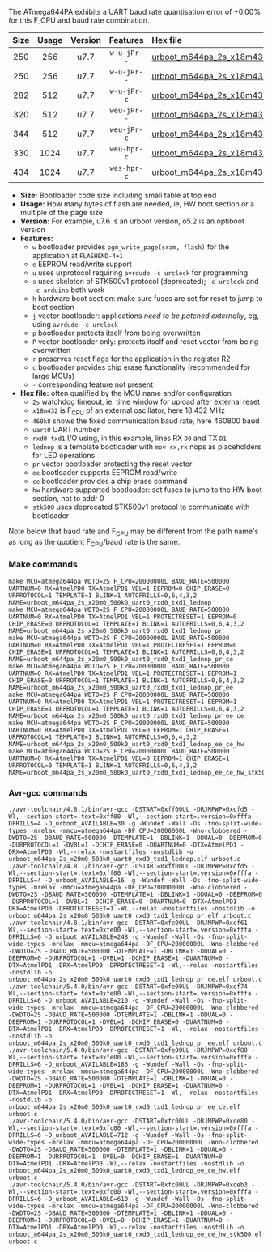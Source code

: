 The ATmega644PA exhibits a UART baud rate quantisation error of +0.00% for this F_CPU and baud rate combination.

|Size|Usage|Version|Features|Hex file|
|:-:|:-:|:-:|:-:|:--|
|250|256|u7.7|`w-u-jPr--`|[urboot_m644pa_2s_x18m432_460k8_uart0_rxd0_txd1_lednop.hex](https://raw.githubusercontent.com/stefanrueger/urboot.hex/main/mcus/atmega644pa/watchdog_2_s/external_oscillator/18m432000_hz/+460k8_baud/uart0_rxd0_txd1/lednop/urboot_m644pa_2s_x18m432_460k8_uart0_rxd0_txd1_lednop.hex)|
|250|256|u7.7|`w-u-jPr--`|[urboot_m644pa_2s_x18m432_460k8_uart0_rxd0_txd1_lednop_pr.hex](https://raw.githubusercontent.com/stefanrueger/urboot.hex/main/mcus/atmega644pa/watchdog_2_s/external_oscillator/18m432000_hz/+460k8_baud/uart0_rxd0_txd1/lednop/urboot_m644pa_2s_x18m432_460k8_uart0_rxd0_txd1_lednop_pr.hex)|
|282|512|u7.7|`w-u-jPr-c`|[urboot_m644pa_2s_x18m432_460k8_uart0_rxd0_txd1_lednop_pr_ce.hex](https://raw.githubusercontent.com/stefanrueger/urboot.hex/main/mcus/atmega644pa/watchdog_2_s/external_oscillator/18m432000_hz/+460k8_baud/uart0_rxd0_txd1/lednop/urboot_m644pa_2s_x18m432_460k8_uart0_rxd0_txd1_lednop_pr_ce.hex)|
|320|512|u7.7|`weu-jPr--`|[urboot_m644pa_2s_x18m432_460k8_uart0_rxd0_txd1_lednop_pr_ee.hex](https://raw.githubusercontent.com/stefanrueger/urboot.hex/main/mcus/atmega644pa/watchdog_2_s/external_oscillator/18m432000_hz/+460k8_baud/uart0_rxd0_txd1/lednop/urboot_m644pa_2s_x18m432_460k8_uart0_rxd0_txd1_lednop_pr_ee.hex)|
|344|512|u7.7|`weu-jPr-c`|[urboot_m644pa_2s_x18m432_460k8_uart0_rxd0_txd1_lednop_pr_ee_ce.hex](https://raw.githubusercontent.com/stefanrueger/urboot.hex/main/mcus/atmega644pa/watchdog_2_s/external_oscillator/18m432000_hz/+460k8_baud/uart0_rxd0_txd1/lednop/urboot_m644pa_2s_x18m432_460k8_uart0_rxd0_txd1_lednop_pr_ee_ce.hex)|
|330|1024|u7.7|`weu-hpr-c`|[urboot_m644pa_2s_x18m432_460k8_uart0_rxd0_txd1_lednop_ee_ce_hw.hex](https://raw.githubusercontent.com/stefanrueger/urboot.hex/main/mcus/atmega644pa/watchdog_2_s/external_oscillator/18m432000_hz/+460k8_baud/uart0_rxd0_txd1/lednop/urboot_m644pa_2s_x18m432_460k8_uart0_rxd0_txd1_lednop_ee_ce_hw.hex)|
|434|1024|u7.7|`wes-hpr-c`|[urboot_m644pa_2s_x18m432_460k8_uart0_rxd0_txd1_lednop_ee_ce_hw_stk500.hex](https://raw.githubusercontent.com/stefanrueger/urboot.hex/main/mcus/atmega644pa/watchdog_2_s/external_oscillator/18m432000_hz/+460k8_baud/uart0_rxd0_txd1/lednop/urboot_m644pa_2s_x18m432_460k8_uart0_rxd0_txd1_lednop_ee_ce_hw_stk500.hex)|

- **Size:** Bootloader code size including small table at top end
- **Usage:** How many bytes of flash are needed, ie, HW boot section or a multiple of the page size
- **Version:** For example, u7.6 is an urboot version, o5.2 is an optiboot version
- **Features:**
  + `w` bootloader provides `pgm_write_page(sram, flash)` for the application at `FLASHEND-4+1`
  + `e` EEPROM read/write support
  + `u` uses urprotocol requiring `avrdude -c urclock` for programming
  + `s` uses skeleton of STK500v1 protocol (deprecated); `-c urclock` and `-c arduino` both work
  + `h` hardware boot section: make sure fuses are set for reset to jump to boot section
  + `j` vector bootloader: applications *need to be patched externally*, eg, using `avrdude -c urclock`
  + `p` bootloader protects itself from being overwritten
  + `P` vector bootloader only: protects itself and reset vector from being overwritten
  + `r` preserves reset flags for the application in the register R2
  + `c` bootloader provides chip erase functionality (recommended for large MCUs)
  + `-` corresponding feature not present
- **Hex file:** often qualified by the MCU name and/or configuration
  + `2s` watchdog timeout, ie, time window for upload after external reset
  + `x18m432` is F<sub>CPU</sub> of an external oscillator, here 18.432 MHz
  + `460k8` shows the fixed communication baud rate, here 460800 baud
  + `uart0` UART number
  + `rxd0 txd1` I/O using, in this example, lines RX `D0` and TX `D1`
  + `lednop` is a template bootloader with `mov rx,rx` nops as placeholders for LED operations
  + `pr` vector bootloader protecting the reset vector
  + `ee` bootloader supports EEPROM read/write
  + `ce` bootloader provides a chip erase command
  + `hw` hardware supported bootloader: set fuses to jump to the HW boot section, not to addr 0
  + `stk500` uses deprecated STK500v1 protocol to communicate with bootloader


Note below that baud rate and F<sub>CPU</sub> may be different from the path name's as long as the quotient F<sub>CPU</sub>/baud rate is the same.

### Make commands
```
make MCU=atmega644pa WDTO=2S F_CPU=20000000L BAUD_RATE=500000 UARTNUM=0 RX=AtmelPD0 TX=AtmelPD1 VBL=1 EEPROM=0 CHIP_ERASE=0 URPROTOCOL=1 TEMPLATE=1 BLINK=1 AUTOFRILLS=0,6,4,3,2 NAME=urboot_m644pa_2s_x20m0_500k0_uart0_rxd0_txd1_lednop
make MCU=atmega644pa WDTO=2S F_CPU=20000000L BAUD_RATE=500000 UARTNUM=0 RX=AtmelPD0 TX=AtmelPD1 VBL=1 PROTECTRESET=1 EEPROM=0 CHIP_ERASE=0 URPROTOCOL=1 TEMPLATE=1 BLINK=1 AUTOFRILLS=0,6,4,3,2 NAME=urboot_m644pa_2s_x20m0_500k0_uart0_rxd0_txd1_lednop_pr
make MCU=atmega644pa WDTO=2S F_CPU=20000000L BAUD_RATE=500000 UARTNUM=0 RX=AtmelPD0 TX=AtmelPD1 VBL=1 PROTECTRESET=1 EEPROM=0 CHIP_ERASE=1 URPROTOCOL=1 TEMPLATE=1 BLINK=1 AUTOFRILLS=0,6,4,3,2 NAME=urboot_m644pa_2s_x20m0_500k0_uart0_rxd0_txd1_lednop_pr_ce
make MCU=atmega644pa WDTO=2S F_CPU=20000000L BAUD_RATE=500000 UARTNUM=0 RX=AtmelPD0 TX=AtmelPD1 VBL=1 PROTECTRESET=1 EEPROM=1 CHIP_ERASE=0 URPROTOCOL=1 TEMPLATE=1 BLINK=1 AUTOFRILLS=0,6,4,3,2 NAME=urboot_m644pa_2s_x20m0_500k0_uart0_rxd0_txd1_lednop_pr_ee
make MCU=atmega644pa WDTO=2S F_CPU=20000000L BAUD_RATE=500000 UARTNUM=0 RX=AtmelPD0 TX=AtmelPD1 VBL=1 PROTECTRESET=1 EEPROM=1 CHIP_ERASE=1 URPROTOCOL=1 TEMPLATE=1 BLINK=1 AUTOFRILLS=0,6,4,3,2 NAME=urboot_m644pa_2s_x20m0_500k0_uart0_rxd0_txd1_lednop_pr_ee_ce
make MCU=atmega644pa WDTO=2S F_CPU=20000000L BAUD_RATE=500000 UARTNUM=0 RX=AtmelPD0 TX=AtmelPD1 VBL=0 EEPROM=1 CHIP_ERASE=1 URPROTOCOL=1 TEMPLATE=1 BLINK=1 AUTOFRILLS=0,6,4,3,2 NAME=urboot_m644pa_2s_x20m0_500k0_uart0_rxd0_txd1_lednop_ee_ce_hw
make MCU=atmega644pa WDTO=2S F_CPU=20000000L BAUD_RATE=500000 UARTNUM=0 RX=AtmelPD0 TX=AtmelPD1 VBL=0 EEPROM=1 CHIP_ERASE=1 URPROTOCOL=0 TEMPLATE=1 BLINK=1 AUTOFRILLS=0,6,4,3,2 NAME=urboot_m644pa_2s_x20m0_500k0_uart0_rxd0_txd1_lednop_ee_ce_hw_stk500
```

### Avr-gcc commands
```
./avr-toolchain/4.8.1/bin/avr-gcc -DSTART=0xff00UL -DRJMPWP=0xcfd5 -Wl,--section-start=.text=0xff00 -Wl,--section-start=.version=0xfffa -DFRILLS=4 -D_urboot_AVAILABLE=30 -g -Wundef -Wall -Os -fno-split-wide-types -mrelax -mmcu=atmega644pa -DF_CPU=20000000L -Wno-clobbered -DWDTO=2S -DBAUD_RATE=500000 -DTEMPLATE=1 -DBLINK=1 -DDUAL=0 -DEEPROM=0 -DURPROTOCOL=1 -DVBL=1 -DCHIP_ERASE=0 -DUARTNUM=0 -DTX=AtmelPD1 -DRX=AtmelPD0 -Wl,--relax -nostartfiles -nostdlib -o urboot_m644pa_2s_x20m0_500k0_uart0_rxd0_txd1_lednop.elf urboot.c
./avr-toolchain/4.8.1/bin/avr-gcc -DSTART=0xff00UL -DRJMPWP=0xcfd5 -Wl,--section-start=.text=0xff00 -Wl,--section-start=.version=0xfffa -DFRILLS=4 -D_urboot_AVAILABLE=16 -g -Wundef -Wall -Os -fno-split-wide-types -mrelax -mmcu=atmega644pa -DF_CPU=20000000L -Wno-clobbered -DWDTO=2S -DBAUD_RATE=500000 -DTEMPLATE=1 -DBLINK=1 -DDUAL=0 -DEEPROM=0 -DURPROTOCOL=1 -DVBL=1 -DCHIP_ERASE=0 -DUARTNUM=0 -DTX=AtmelPD1 -DRX=AtmelPD0 -DPROTECTRESET=1 -Wl,--relax -nostartfiles -nostdlib -o urboot_m644pa_2s_x20m0_500k0_uart0_rxd0_txd1_lednop_pr.elf urboot.c
./avr-toolchain/4.8.1/bin/avr-gcc -DSTART=0xfe00UL -DRJMPWP=0xcf61 -Wl,--section-start=.text=0xfe00 -Wl,--section-start=.version=0xfffa -DFRILLS=6 -D_urboot_AVAILABLE=248 -g -Wundef -Wall -Os -fno-split-wide-types -mrelax -mmcu=atmega644pa -DF_CPU=20000000L -Wno-clobbered -DWDTO=2S -DBAUD_RATE=500000 -DTEMPLATE=1 -DBLINK=1 -DDUAL=0 -DEEPROM=0 -DURPROTOCOL=1 -DVBL=1 -DCHIP_ERASE=1 -DUARTNUM=0 -DTX=AtmelPD1 -DRX=AtmelPD0 -DPROTECTRESET=1 -Wl,--relax -nostartfiles -nostdlib -o urboot_m644pa_2s_x20m0_500k0_uart0_rxd0_txd1_lednop_pr_ce.elf urboot.c
./avr-toolchain/5.4.0/bin/avr-gcc -DSTART=0xfe00UL -DRJMPWP=0xcf74 -Wl,--section-start=.text=0xfe00 -Wl,--section-start=.version=0xfffa -DFRILLS=6 -D_urboot_AVAILABLE=210 -g -Wundef -Wall -Os -fno-split-wide-types -mrelax -mmcu=atmega644pa -DF_CPU=20000000L -Wno-clobbered -DWDTO=2S -DBAUD_RATE=500000 -DTEMPLATE=1 -DBLINK=1 -DDUAL=0 -DEEPROM=1 -DURPROTOCOL=1 -DVBL=1 -DCHIP_ERASE=0 -DUARTNUM=0 -DTX=AtmelPD1 -DRX=AtmelPD0 -DPROTECTRESET=1 -Wl,--relax -nostartfiles -nostdlib -o urboot_m644pa_2s_x20m0_500k0_uart0_rxd0_txd1_lednop_pr_ee.elf urboot.c
./avr-toolchain/5.4.0/bin/avr-gcc -DSTART=0xfe00UL -DRJMPWP=0xcf80 -Wl,--section-start=.text=0xfe00 -Wl,--section-start=.version=0xfffa -DFRILLS=6 -D_urboot_AVAILABLE=186 -g -Wundef -Wall -Os -fno-split-wide-types -mrelax -mmcu=atmega644pa -DF_CPU=20000000L -Wno-clobbered -DWDTO=2S -DBAUD_RATE=500000 -DTEMPLATE=1 -DBLINK=1 -DDUAL=0 -DEEPROM=1 -DURPROTOCOL=1 -DVBL=1 -DCHIP_ERASE=1 -DUARTNUM=0 -DTX=AtmelPD1 -DRX=AtmelPD0 -DPROTECTRESET=1 -Wl,--relax -nostartfiles -nostdlib -o urboot_m644pa_2s_x20m0_500k0_uart0_rxd0_txd1_lednop_pr_ee_ce.elf urboot.c
./avr-toolchain/5.4.0/bin/avr-gcc -DSTART=0xfc00UL -DRJMPWP=0xce80 -Wl,--section-start=.text=0xfc00 -Wl,--section-start=.version=0xfffa -DFRILLS=6 -D_urboot_AVAILABLE=712 -g -Wundef -Wall -Os -fno-split-wide-types -mrelax -mmcu=atmega644pa -DF_CPU=20000000L -Wno-clobbered -DWDTO=2S -DBAUD_RATE=500000 -DTEMPLATE=1 -DBLINK=1 -DDUAL=0 -DEEPROM=1 -DURPROTOCOL=1 -DVBL=0 -DCHIP_ERASE=1 -DUARTNUM=0 -DTX=AtmelPD1 -DRX=AtmelPD0 -Wl,--relax -nostartfiles -nostdlib -o urboot_m644pa_2s_x20m0_500k0_uart0_rxd0_txd1_lednop_ee_ce_hw.elf urboot.c
./avr-toolchain/5.4.0/bin/avr-gcc -DSTART=0xfc00UL -DRJMPWP=0xceb3 -Wl,--section-start=.text=0xfc00 -Wl,--section-start=.version=0xfffa -DFRILLS=6 -D_urboot_AVAILABLE=610 -g -Wundef -Wall -Os -fno-split-wide-types -mrelax -mmcu=atmega644pa -DF_CPU=20000000L -Wno-clobbered -DWDTO=2S -DBAUD_RATE=500000 -DTEMPLATE=1 -DBLINK=1 -DDUAL=0 -DEEPROM=1 -DURPROTOCOL=0 -DVBL=0 -DCHIP_ERASE=1 -DUARTNUM=0 -DTX=AtmelPD1 -DRX=AtmelPD0 -Wl,--relax -nostartfiles -nostdlib -o urboot_m644pa_2s_x20m0_500k0_uart0_rxd0_txd1_lednop_ee_ce_hw_stk500.elf urboot.c
```

